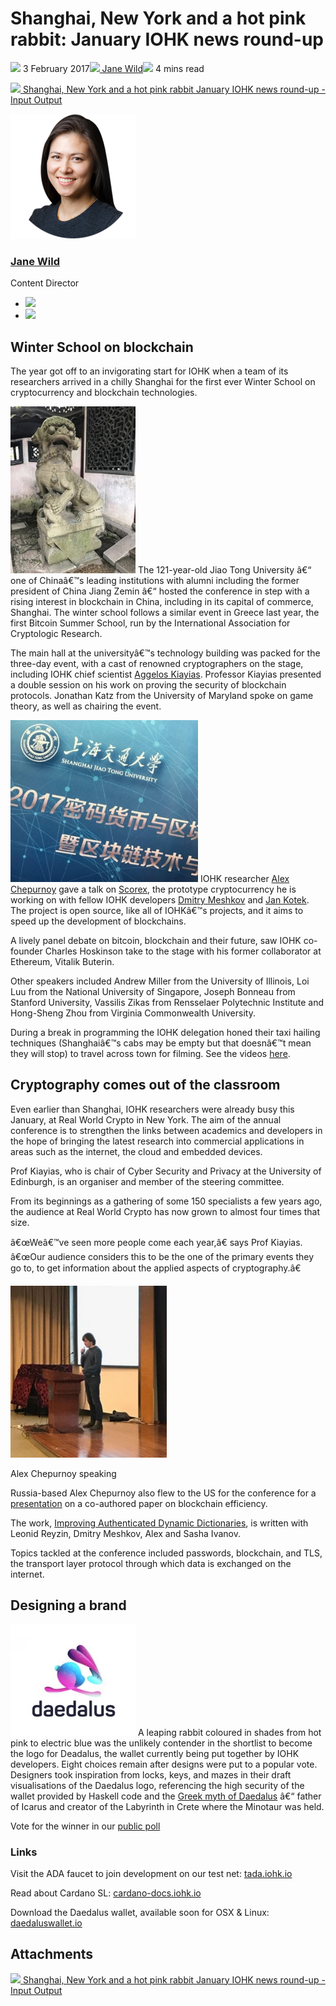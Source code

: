 # Shanghai, New York and a hot pink rabbit: January IOHK news round-up
![](img/2017-02-03-shanghai-new-york-and-a-hot-pink-rabbit-january-iohk-news-round-up.002.png) 3 February 2017![](img/2017-02-03-shanghai-new-york-and-a-hot-pink-rabbit-january-iohk-news-round-up.002.png)[ Jane Wild](/en/blog/authors/jane-wild/page-1/)![](img/2017-02-03-shanghai-new-york-and-a-hot-pink-rabbit-january-iohk-news-round-up.003.png) 4 mins read

![](img/2017-02-03-shanghai-new-york-and-a-hot-pink-rabbit-january-iohk-news-round-up.004.png)[ Shanghai, New York and a hot pink rabbit January IOHK news round-up - Input Output](https://ucarecdn.com/c4998c9f-1025-4ee7-8c6b-ead85898008d/-/inline/yes/ "Shanghai, New York and a hot pink rabbit January IOHK news round-up - Input Output")

![Jane Wild](img/2017-02-03-shanghai-new-york-and-a-hot-pink-rabbit-january-iohk-news-round-up.005.png)[](/en/blog/authors/jane-wild/page-1/)
### [**Jane Wild**](/en/blog/authors/jane-wild/page-1/)
Content Director

- ![](img/2017-02-03-shanghai-new-york-and-a-hot-pink-rabbit-january-iohk-news-round-up.006.png)[](https://www.linkedin.com/in/jane-wild-7898389 "LinkedIn")
- ![](img/2017-02-03-shanghai-new-york-and-a-hot-pink-rabbit-january-iohk-news-round-up.007.png)[](https://twitter.com/jane_wild_ "Twitter")
## **Winter School on blockchain**
The year got off to an invigorating start for IOHK when a team of its researchers arrived in a chilly Shanghai for the first ever Winter School on cryptocurrency and blockchain technologies.

![](img/2017-02-03-shanghai-new-york-and-a-hot-pink-rabbit-january-iohk-news-round-up.008.jpeg) The 121-year-old Jiao Tong University â€“ one of Chinaâ€™s leading institutions with alumni including the former president of China Jiang Zemin â€“ hosted the conference in step with a rising interest in blockchain in China, including in its capital of commerce, Shanghai. The winter school follows a similar event in Greece last year, the first Bitcoin Summer School, run by the International Association for Cryptologic Research.

The main hall at the universityâ€™s technology building was packed for the three-day event, with a cast of renowned cryptographers on the stage, including IOHK chief scientist [Aggelos Kiayias](/en/team/aggelos-kiayias/ "Aggelos Kiayias, IOHK"). Professor Kiayias presented a double session on his work on proving the security of blockchain protocols. Jonathan Katz from the University of Maryland spoke on game theory, as well as chairing the event.

![](img/2017-02-03-shanghai-new-york-and-a-hot-pink-rabbit-january-iohk-news-round-up.009.jpeg) IOHK researcher [Alex Chepurnoy](/team/alexander-chepurnoy/ "Alex Chepurnoy, IOHK") gave a talk on [Scorex](/projects/scorex/ "Scorex, IOHK Project"), the prototype cryptocurrency he is working on with fellow IOHK developers [Dmitry Meshkov](/team/dmitry-meshkov/ "Dmitry Meshkov, IOHK") and [Jan Kotek](/team/jan-kotek/ "Jan Kotek, IOHK"). The project is open source, like all of IOHKâ€™s projects, and it aims to speed up the development of blockchains.

A lively panel debate on bitcoin, blockchain and their future, saw IOHK co-founder Charles Hoskinson take to the stage with his former collaborator at Ethereum, Vitalik Buterin.

Other speakers included Andrew Miller from the University of Illinois, Loi Luu from the National University of Singapore, Joseph Bonneau from Stanford University, Vassilis Zikas from Rensselaer Polytechnic Institute and Hong-Sheng Zhou from Virginia Commonwealth University.

During a break in programming the IOHK delegation honed their taxi hailing techniques (Shanghaiâ€™s cabs may be empty but that doesnâ€™t mean they will stop) to travel across town for filming. See the videos [here](https://www.youtube.com/channel/UCBJ0p9aCW-W82TwNM-z3V2w/feed "IOHK YouTube videos").
## **Cryptography comes out of the classroom**
Even earlier than Shanghai, IOHK researchers were already busy this January, at Real World Crypto in New York. The aim of the annual conference is to strengthen the links between academics and developers in the hope of bringing the latest research into commercial applications in areas such as the internet, the cloud and embedded devices.

Prof Kiayias, who is chair of Cyber Security and Privacy at the University of Edinburgh, is an organiser and member of the steering committee.

From its beginnings as a gathering of some 150 specialists a few years ago, the audience at Real World Crypto has now grown to almost four times that size.

â€œWeâ€™ve seen more people come each year,â€ says Prof Kiayias. â€œOur audience considers this to be the one of the primary events they go to, to get information about the applied aspects of cryptography.â€

![](img/2017-02-03-shanghai-new-york-and-a-hot-pink-rabbit-january-iohk-news-round-up.010.jpeg) 

Alex Chepurnoy speaking

Russia-based Alex Chepurnoy also flew to the US for the conference for a [presentation](https://www.youtube.com/watch?v=PHY7JnLrK5o "Improving Authenticated Dynamic Dictionaries, YouTube") on a co-authored paper on blockchain efficiency.

The work, [Improving Authenticated Dynamic Dictionaries](https://eprint.iacr.org/2016/994.pdf "Improving Authenticated Dynamic Dictionaries at IACR"), is written with Leonid Reyzin, Dmitry Meshkov, Alex and Sasha Ivanov.

Topics tackled at the conference included passwords, blockchain, and TLS, the transport layer protocol through which data is exchanged on the internet.
## **Designing a brand**
![](img/2017-02-03-shanghai-new-york-and-a-hot-pink-rabbit-january-iohk-news-round-up.011.jpeg) A leaping rabbit coloured in shades from hot pink to electric blue was the unlikely contender in the shortlist to become the logo for Deadalus, the wallet currently being put together by IOHK developers. Eight choices remain after designs were put to a popular vote. Designers took inspiration from locks, keys, and mazes in their draft visualisations of the Daedalus logo, referencing the high security of the wallet provided by Haskell code and the [Greek myth of Daedalus](https://en.wikipedia.org/wiki/Daedalus "Greek myth of Daedalus, Wikipedia") â€“ father of Icarus and creator of the Labyrinth in Crete where the Minotaur was held.

Vote for the winner in our [public poll](https://99designs.co.uk/contests/poll/3ctcwt "99DESIGNS.CO.UK")
### **Links**
Visit the ADA faucet to join development on our test net: [tada.iohk.io](https://tada.iohk.io "Cardano ADA Faucet")

Read about Cardano SL: [cardano-docs.iohk.io](https://cardano-docs.iohk.io/ "Cardano SL Documentation")

Download the Daedalus wallet, available soon for OSX & Linux: [daedaluswallet.io](https://daedaluswallet.io "Cryptocurrency Desktop Wallet")
## **Attachments**
![](img/2017-02-03-shanghai-new-york-and-a-hot-pink-rabbit-january-iohk-news-round-up.004.png)[ Shanghai, New York and a hot pink rabbit January IOHK news round-up - Input Output](https://ucarecdn.com/c4998c9f-1025-4ee7-8c6b-ead85898008d/-/inline/yes/ "Shanghai, New York and a hot pink rabbit January IOHK news round-up - Input Output")
